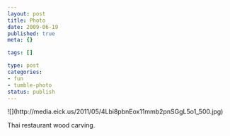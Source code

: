 ```yaml
--- 
layout: post
title: Photo
date: 2009-06-19
published: true
meta: {}

tags: []

type: post
categories: 
- fun
- tumble-photo
status: publish
---
```

<div class="figure">            ![](http://media.eick.us/2011/05/4Lbi8pbnEox11mmb2pnSGgL5o1_500.jpg)        </div>

Thai restaurant wood carving.


